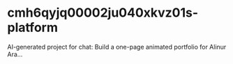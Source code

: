 # cmh6qyjq00002ju040xkvz01s-platform
AI-generated project for chat: Build a one-page animated portfolio for Alinur Ara...

